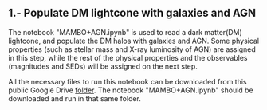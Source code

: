 ## 1.- Populate DM lightcone with galaxies and AGN

The notebook "MAMBO+AGN.ipynb" is used to read a dark matter(DM) lightcone, and populate the DM halos with galaxies and AGN.
Some physical properties (such as stellar mass and X-ray luminosity of AGN) are assigned in this step, while the rest of the physical
properties and the observables (magnitudes and SEDs) will be assigned on the next step.


All the necessary files to run this notebook can be downloaded from this public Google Drive [folder](https://drive.google.com/drive/u/1/folders/1CQN3V1aWbMQ10iu5-OfnQ8P7JIpcPhtf). The notebook "MAMBO+AGN.ipynb" should be downloaded and run in that same folder.

